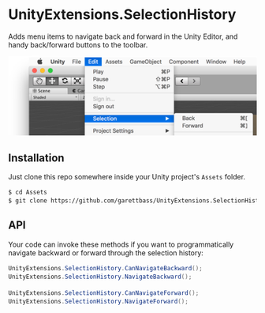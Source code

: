 # UnityExtensions.SelectionHistory

Adds menu items to navigate back and forward in the Unity Editor, and handy back/forward buttons to the toolbar.

![Menu Items](Menu-Items.png)

## Installation

Just clone this repo somewhere inside your Unity project's `Assets` folder.

```sh
$ cd Assets
$ git clone https://github.com/garettbass/UnityExtensions.SelectionHistory
```

## API

Your code can invoke these methods if you want to programmatically navigate backward or forward through the selection history:

```cs
UnityExtensions.SelectionHistory.CanNavigateBackward();
UnityExtensions.SelectionHistory.NavigateBackward();

UnityExtensions.SelectionHistory.CanNavigateForward();
UnityExtensions.SelectionHistory.NavigateForward();
```